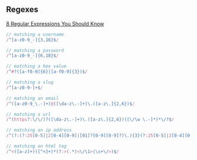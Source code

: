 ## Regexes  

[8 Regular Expressions You Should Know](http://code.tutsplus.com/tutorials/8-regular-expressions-you-should-know--net-6149)  

````js
// matching a username
/^[a-z0-9_-]{3,16}$/

// matching a password
/^[a-z0-9_-]{6,18}$/

// matching a hex value
/^#?([a-f0-9]{6}|[a-f0-9]{3})$/

// matching a slug
/^[a-z0-9-]+$/

// matching an email
/^([a-z0-9_\.-]+)@([\da-z\.-]+)\.([a-z\.]{2,6})$/

// matching a url
/^(https?:\/\/)?([\da-z\.-]+)\.([a-z\.]{2,6})([\/\w \.-]*)*\/?$/

// matching an ip address
/^(?:(?:25[0-5]|2[0-4][0-9]|[01]?[0-9][0-9]?)\.){3}(?:25[0-5]|2[0-4][0-9]|[01]?[0-9][0-9]?)$/

// matching an html tag
/^<([a-z]+)([^<]+)*(?:>(.*)<\/\1>|\s+\/>)$/
````


